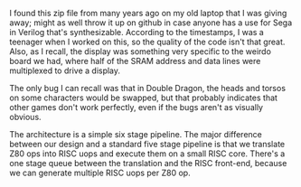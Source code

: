 I found this zip file from many years ago on my old laptop that I was giving away; might as well throw it up on github in case anyone has a use for Sega in Verilog that's synthesizable. According to the timestamps, I was a teenager when I worked on this, so the quality of the code isn't that great. Also, as I recall, the display was something very specific to the weirdo board we had, where half of the SRAM address and data lines were multiplexed to drive a display.

The only bug I can recall was that in Double Dragon, the heads and torsos on some characters would be swapped, but that probably indicates that other games don't work perfectly, even if the bugs aren't as visually obvious.

The architecture is a simple six stage pipeline. The major difference between our design and a standard five stage pipeline is that we translate Z80 ops into RISC uops and execute them on a small RISC core. There's a one stage queue between the translation and the RISC front-end, because we can generate multiple RISC uops per Z80 op.
